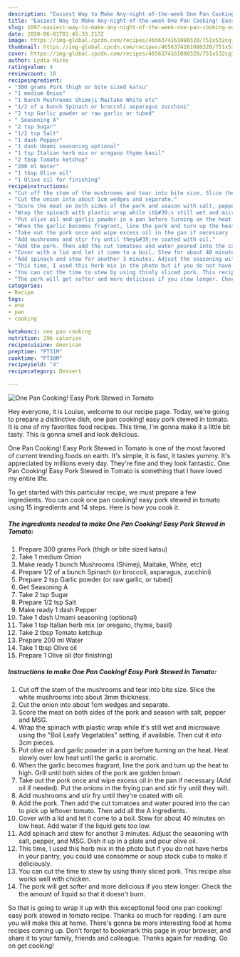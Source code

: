 ```yaml
---
description: "Easiest Way to Make Any-night-of-the-week One Pan Cooking! Easy Pork Stewed in Tomato"
title: "Easiest Way to Make Any-night-of-the-week One Pan Cooking! Easy Pork Stewed in Tomato"
slug: 1097-easiest-way-to-make-any-night-of-the-week-one-pan-cooking-easy-pork-stewed-in-tomato
date: 2020-06-01T01:45:33.217Z
image: https://img-global.cpcdn.com/recipes/4656374161080320/751x532cq70/one-pan-cooking-easy-pork-stewed-in-tomato-recipe-main-photo.jpg
thumbnail: https://img-global.cpcdn.com/recipes/4656374161080320/751x532cq70/one-pan-cooking-easy-pork-stewed-in-tomato-recipe-main-photo.jpg
cover: https://img-global.cpcdn.com/recipes/4656374161080320/751x532cq70/one-pan-cooking-easy-pork-stewed-in-tomato-recipe-main-photo.jpg
author: Lydia Hicks
ratingvalue: 4
reviewcount: 10
recipeingredient:
- "300 grams Pork thigh or bite sized katsu"
- "1 medium Onion"
- "1 bunch Mushrooms Shimeji Maitake White etc"
- "1/2 of a bunch Spinach or broccoli asparagus zucchini"
- "2 tsp Garlic powder or raw garlic or tubed"
- " Seasoning A"
- "2 tsp Sugar"
- "1/2 tsp Salt"
- "1 dash Pepper"
- "1 dash Umami seasoning optional"
- "1 tsp Italian herb mix or oregano thyme basil"
- "2 tbsp Tomato ketchup"
- "200 ml Water"
- "1 tbsp Olive oil"
- "1 Olive oil for finishing"
recipeinstructions:
- "Cut off the stem of the mushrooms and tear into bite size. Slice the white mushrooms into about 3mm thickness."
- "Cut the onion into about 1cm wedges and separate."
- "Score the meat on both sides of the pork and season with salt, pepper and MSG."
- "Wrap the spinach with plastic wrap while it&#39;s still wet and microwave using the &#34;Boil Leafy Vegetables&#34; setting, if available. Then cut it into 3cm pieces."
- "Put olive oil and garlic powder in a pan before turning on the heat. Heat slowly over low heat until the garlic is aromatic."
- "When the garlic becomes fragrant, line the pork and turn up the heat to high. Grill until both sides of the pork are golden brown."
- "Take out the pork once and wipe excess oil in the pan if necessary (Add oil if needed). Put the onions in the frying pan and stir fry until they wilt."
- "Add mushrooms and stir fry until they&#39;re coated with oil."
- "Add the pork. Then add the cut tomatoes and water poured into the can to pick up leftover tomato. Then add all the A ingredients."
- "Cover with a lid and let it come to a boil. Stew for about 40 minutes on low heat. Add water if the liquid gets too low."
- "Add spinach and stew for another 3 minutes. Adjust the seasoning with salt, pepper, and MSG. Dish it up in a plate and pour olive oil."
- "This time, I used this herb mix in the photo but if you do not have herbs in your pantry, you could use consomme or soup stock cube to make it deliciously."
- "You can cut the time to stew by using thinly sliced pork. This recipe also works well with chicken."
- "The pork will get softer and more delicious if you stew longer. Check the the amount of liquid so that it doesn&#39;t burn."
categories:
- Recipe
tags:
- one
- pan
- cooking

katakunci: one pan cooking 
nutrition: 296 calories
recipecuisine: American
preptime: "PT31M"
cooktime: "PT38M"
recipeyield: "4"
recipecategory: Dessert

---
```



![One Pan Cooking! Easy Pork Stewed in Tomato](https://img-global.cpcdn.com/recipes/4656374161080320/751x532cq70/one-pan-cooking-easy-pork-stewed-in-tomato-recipe-main-photo.jpg)

Hey everyone, it is Louise, welcome to our recipe page. Today, we're going to prepare a distinctive dish, one pan cooking! easy pork stewed in tomato. It is one of my favorites food recipes. This time, I'm gonna make it a little bit tasty. This is gonna smell and look delicious.



One Pan Cooking! Easy Pork Stewed in Tomato is one of the most favored of current trending foods on earth. It's simple, it is fast, it tastes yummy. It's appreciated by millions every day. They're fine and they look fantastic. One Pan Cooking! Easy Pork Stewed in Tomato is something that I have loved my entire life.


To get started with this particular recipe, we must prepare a few ingredients. You can cook one pan cooking! easy pork stewed in tomato using 15 ingredients and 14 steps. Here is how you cook it.

<!--inarticleads1-->

##### The ingredients needed to make One Pan Cooking! Easy Pork Stewed in Tomato:

1. Prepare 300 grams Pork (thigh or bite sized katsu)
1. Take 1 medium Onion
1. Make ready 1 bunch Mushrooms (Shimeji, Maitake, White, etc)
1. Prepare 1/2 of a bunch Spinach (or broccoli, asparagus, zucchini)
1. Prepare 2 tsp Garlic powder (or raw garlic, or tubed)
1. Get  Seasoning A
1. Take 2 tsp Sugar
1. Prepare 1/2 tsp Salt
1. Make ready 1 dash Pepper
1. Take 1 dash Umami seasoning (optional)
1. Take 1 tsp Italian herb mix (or oregano, thyme, basil)
1. Take 2 tbsp Tomato ketchup
1. Prepare 200 ml Water
1. Take 1 tbsp Olive oil
1. Prepare 1 Olive oil (for finishing)




<!--inarticleads2-->

##### Instructions to make One Pan Cooking! Easy Pork Stewed in Tomato:

1. Cut off the stem of the mushrooms and tear into bite size. Slice the white mushrooms into about 3mm thickness.
1. Cut the onion into about 1cm wedges and separate.
1. Score the meat on both sides of the pork and season with salt, pepper and MSG.
1. Wrap the spinach with plastic wrap while it&#39;s still wet and microwave using the &#34;Boil Leafy Vegetables&#34; setting, if available. Then cut it into 3cm pieces.
1. Put olive oil and garlic powder in a pan before turning on the heat. Heat slowly over low heat until the garlic is aromatic.
1. When the garlic becomes fragrant, line the pork and turn up the heat to high. Grill until both sides of the pork are golden brown.
1. Take out the pork once and wipe excess oil in the pan if necessary (Add oil if needed). Put the onions in the frying pan and stir fry until they wilt.
1. Add mushrooms and stir fry until they&#39;re coated with oil.
1. Add the pork. Then add the cut tomatoes and water poured into the can to pick up leftover tomato. Then add all the A ingredients.
1. Cover with a lid and let it come to a boil. Stew for about 40 minutes on low heat. Add water if the liquid gets too low.
1. Add spinach and stew for another 3 minutes. Adjust the seasoning with salt, pepper, and MSG. Dish it up in a plate and pour olive oil.
1. This time, I used this herb mix in the photo but if you do not have herbs in your pantry, you could use consomme or soup stock cube to make it deliciously.
1. You can cut the time to stew by using thinly sliced pork. This recipe also works well with chicken.
1. The pork will get softer and more delicious if you stew longer. Check the the amount of liquid so that it doesn&#39;t burn.




So that is going to wrap it up with this exceptional food one pan cooking! easy pork stewed in tomato recipe. Thanks so much for reading. I am sure you will make this at home. There's gonna be more interesting food at home recipes coming up. Don't forget to bookmark this page in your browser, and share it to your family, friends and colleague. Thanks again for reading. Go on get cooking!
